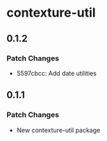# contexture-util

## 0.1.2

### Patch Changes

- 5597cbcc: Add date utilities

## 0.1.1

### Patch Changes

- New contexture-util package
